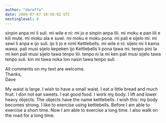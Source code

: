```yaml
---
author: "daraffa"
date: 2009-07-07 18:50:02 UTC
nestinglevel: 0
---
```

sinpin anpa mi li suli. mi wile e ni: mi jo e sinpin anpa lili. mi moku e pan lili e kili mute. mi moku ala e suwi. mi moku e moku pona. mi pali e sijelo mi. mi sewi li anpa e ijo suli. ijo li jo e nimi Kettlebells. mi wile e ni: sijelo mi li kama wawa. pali musi sijelo kepeken ijo Kettlebells li pona tawa mi. tenpo pini la mi ken pali musi sijelo tawa tenpo lili. tenpo ni la mi ken pali musi sijelo tawa tenpo suli. kin mi tawa noka lon nasin tawa tenpo suli.  
  
All comments on my text are welcome.  
Thanks,  
Dave  
  
My waist is large. I wish to have a small waist. I eat a little bread and much fruit. I don not eat sweets. I eat good food. I work my body. I lift and lower heavy objects. The objects have the name kettlebells. I wish this: my body becomes strong. I like to exercise using kettlebells. Before I am able to exercise a short time. Now I am able to exercise a long time. I also walk on the road for a long time.